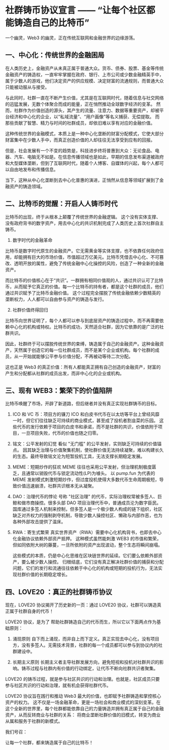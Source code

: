 # 社群铸币协议宣言 —— “让每个社区都能铸造自己的比特币”

一个幽灵，Web3 的幽灵，正在传统互联网和金融世界的边缘游荡。

## 一、中心化：传统世界的金融困局

在人类历史上，金融资产从未真正属于普通大众。货币、债券、股票、基金等传统金融资产的铸造权，一直牢牢掌握在政府、银行、上市公司或少数金融精英手中，属于少数人的游戏，他们决定资产的供应规模、决定财富的流通规则，而普通大众只能被动服从与接受。

与此同时，社群一直在不断产生价值，尤其是在互联网时代，随着信息与社交网络的迅猛发展，无数个体聚合而成的能量，正在悄然推动全球数字经济的变革。 然而，社群作为价值创造的源头，其产生的流量、注意力、数据等重要资产，却被平台经济和中心化的企业，以“私域流量”、“用户画像”等名义捕获、无偿提取。 而那些贡献了智慧、精力与时间的社群成员，却依旧难以享有对应的金融价值。

这种传统世界的金融模式，本质上是一种中心化垄断的财富分配模式，它使大部分财富集中在少数人手中，而真正创造价值的人却往往无法享受到应有的回报。

但是，社会发展有一个不变的趋势是，科技进步终将普惠到大众：无论食品、电器、汽车、电脑无不如是。在信息传播领域也是如此，早期的信息发布渠道被政府和大型媒体垄断，但到了互联网时代，随着个人博客、自媒体的兴起，每个人都可以自由地发布和传播信息。

当下，这种从中心化垄断到去中心化普惠的演进，正悄然从信息等领域扩展到了金融资产的铸造领域。

## 二、比特币的觉醒：开启人人铸币时代

比特币的出现，终于从根本上颠覆了传统世界的金融逻辑。
这个没有实体支撑、没有政府背书的数字资产，用去中心化的共识机制完成了人类历史上首次社群自主铸币。

1. 数字时代的金融革命

比特币是数字时代原生的金融资产。它无需黄金等实体支撑，也不依靠任何政府信用，却能拥有巨大的市场价值，市值超过万亿美元。比特币凭借去中心化、不可篡改、透明开放的属性，避免了传统金融中心化操控的风险，创造了一种全新的金融资产。

而比特币的价值核心在于“共识”。一群拥有相同价值观的人，通过共识认可了比特币，从而赋予它真正的价值。每一个比特币的持有者，都是这个社群的成员，他们通过共识赋予了比特币金融价值。 这个过程完全摆脱了传统金融依赖少数精英的垄断权力，人人都可以自由参与资产的铸造与发行。

2. 社群价值终得回归

比特币向世界证明了，每个人都可以参与到底层资产的铸造过程中，而不再需要依赖中心化的机构或特权。比特币的成功，天然适合社群，因为它依靠的是广泛的社群共识。

因此，社群终于可以摆脱传统世界的束缚，铸造属于自己的金融资产。这种金融资产，天然属于创造它的每一位社群成员，而不是某个企业或机构。每个社群的成员，从一开始就能够公平参与价值分配，不再被动等待二次分配。

这也正是 Web3 的真正价值：所有人都能真正拥有自己创造的金融资产，财富的产生和分配都从社群的成员出发，而非中心化的企业或机构。

## 三、现有 WEB3：繁荣下的价值陷阱

比特币唤醒了市场，开辟了新道路，但后继者并没有真正实现社群铸币的目标。

1. ICO 和 VC 币：项目方的镰刀
   ICO 和白皮书代币在以太坊等平台上曾经风靡一时，但它们往往缺乏可持续的商业模式，甚至成了投机者割韭菜的乐园。 这些代币的发行依赖于项目的白皮书和承诺，而不是社群的共识，价值依附于项目，一旦项目失败，代币的价值也随之归零。

2. 铭文：公平发射的幻觉
   看似 "无门槛" 的公平发射，实则缺乏可持续的价值锚点。 因其缺乏治理与价值聚集机制，使社群价值无法持续凝聚，难以构建长久的生态。最终导致铭文沦为短暂投机工具，无法支撑长期稳定发展。

3. MEME：短期炒作的狂欢
   MEME 往往也采用公平发射，但治理机制极度匮乏，且通常以销毁代币与锁定流动性(LP)为噱头。 以 pump.fun 为代表的 MEME 发射模式刺激短期炒作，但过度投机使得大多数代币生命周期极短，导致价值迅速崩溃，社群共识根本无从凝聚。

4. DAO：治理代币的悖论
   号称 "社区治理" 的代币，实际治理权常被多签人、巨鲸和做市商操控。很多头部 DAO 项目治理代币中，普通成员沦为数字臣民。国库通过多签人机制来控制，但多签人是一个极少数人构成的链下组织，社区缺乏对齐权力的强制剥夺机制，导致少数人操控社区、懒政与内部作恶，也为各种外部攻击提供了温床。

5. RWA：寄生式繁荣
   真实世界资产（RWA）需要中心化机构背书，也即去中心化金融协议依赖外部资产抵押。 这种模式虽然能刺激 WEB3 的市值和繁荣，但如同依附大树的藤蔓，一旦所依附的资产出现波动，整个生态将瞬间崩塌。

   这些模式的本质，仍是中心化思维在区块链世界的延续。它们要么依赖外部资产，要么被少数人操控。
   归根结底，它们没有真正解决社群价值的捕获和分配问题，它们的发行和流通往往依赖于中心化的机构或短期的投机行为，无法实现社群价值的长期稳定增长。

## 四、LOVE20 ：真正的社群铸币协议

现在，LOVE20 协议揭开了历史新的一页：通过 LOVE20 协议，社群可以铸造真正属于社群自身的代币！

LOVE20 协议，是为了 帮助社群铸造自己的代币而生，所以它以下面两点作为基础原则：

1. 涌现原则
   自下而上涌现，而非自上而下定义。真正实现去中心化，没有项目方，没有多签人。无需技术背景，社群的每一个成员都可以参与到协议内的社群建设中。

2. 长期主义原则
   长期主义者主导社群发展方向，避免短视和投机对社群共识的影响。铸币过程与社群内有价值的行动绑定，让代币不断向社群共识者聚集。

LOVE20 的铸币过程，就是参与社区共识的行动和治理。也就是，社区成员只要参与社区共识的行动和治理，就有机会获得社群代币。

LOVE20 协议旨在践行和推动 Web3 最大的价值，也即赋予社群铸造和掌控核心资产的权力。 这不仅是一场金融革命，更是一场社会和商业模式的深刻变革。在这个全新的世界里，每个社群都能依靠自己的力量铸造并拥有真正属于自己的金融资产，从而反转商业与社群的关系： 将商业垄断社群价值的旧模式，转变为商业从属和服务于社群的新模式。

我们号召：

让每一个社群，都来铸造属于自己的比特币！
